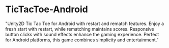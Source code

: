 # TicTacToe-Android
"Unity2D Tic Tac Toe for Android with restart and rematch features. Enjoy a fresh start with restart, while rematching maintains scores. Responsive button clicks with sound effects enhance the gaming experience. Perfect for Android platforms, this game combines simplicity and entertainment."
